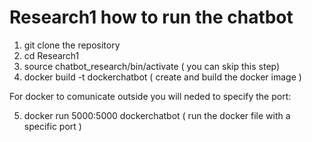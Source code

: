 # Research1 how to run the chatbot

1. git clone the repository
2. cd Research1
3. source chatbot_research/bin/activate ( you can skip this step) 
4. docker build -t dockerchatbot   ( create and build the docker image )

For docker to comunicate outside you will neded to specify the port:

5. docker run 5000:5000 dockerchatbot ( run the docker file with a specific port )
